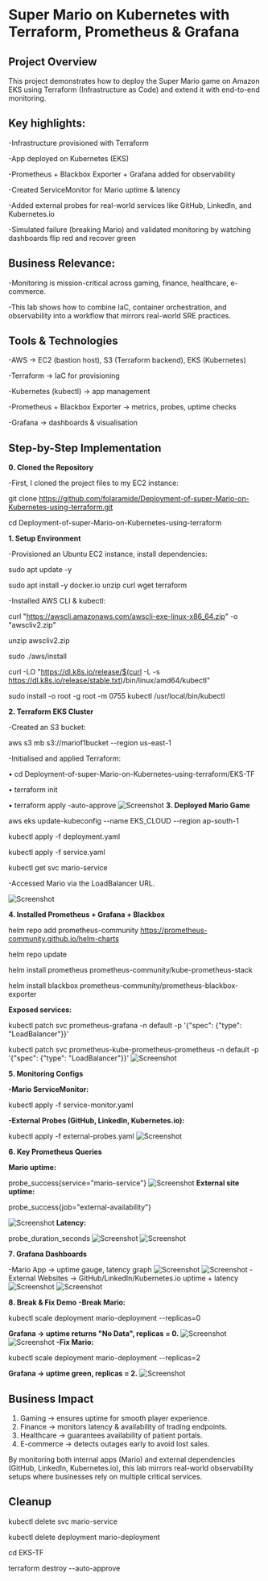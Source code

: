 # Super Mario on Kubernetes with Terraform, Prometheus & Grafana
## Project Overview
This project demonstrates how to deploy the Super Mario game on Amazon EKS using Terraform (Infrastructure as Code) and extend it with end-to-end monitoring.

## Key highlights:
-Infrastructure provisioned with Terraform

-App deployed on Kubernetes (EKS)

-Prometheus + Blackbox Exporter + Grafana added for observability

-Created ServiceMonitor for Mario uptime & latency

-Added external probes for real-world services like GitHub, LinkedIn, and Kubernetes.io

-Simulated failure (breaking Mario) and validated monitoring by watching dashboards flip red and recover green

## Business Relevance:
-Monitoring is mission-critical across gaming, finance, healthcare, e-commerce.

-This lab shows how to combine IaC, container orchestration, and observability into a workflow that mirrors real-world SRE practices.

## Tools & Technologies
-AWS → EC2 (bastion host), S3 (Terraform backend), EKS (Kubernetes)

-Terraform → IaC for provisioning

-Kubernetes (kubectl) → app management

-Prometheus + Blackbox Exporter → metrics, probes, uptime checks

-Grafana → dashboards & visualisation

## Step-by-Step Implementation
**0️. Cloned the Repository**

-First, I cloned the project files to my EC2 instance:

git clone https://github.com/folaramide/Deployment-of-super-Mario-on-Kubernetes-using-terraform.git

cd Deployment-of-super-Mario-on-Kubernetes-using-terraform

**1️. Setup Environment**

-Provisioned an Ubuntu EC2 instance, install dependencies:

sudo apt update -y

sudo apt install -y docker.io unzip curl wget terraform

-Installed AWS CLI & kubectl:

curl "https://awscli.amazonaws.com/awscli-exe-linux-x86_64.zip" -o "awscliv2.zip"

unzip awscliv2.zip

sudo ./aws/install

curl -LO "https://dl.k8s.io/release/$(curl -L -s https://dl.k8s.io/release/stable.txt)/bin/linux/amd64/kubectl"

sudo install -o root -g root -m 0755 kubectl /usr/local/bin/kubectl

**2️. Terraform EKS Cluster**

-Created an S3 bucket:

aws s3 mb s3://mariof1bucket --region us-east-1

-Initialised and applied Terraform:

•	cd Deployment-of-super-Mario-on-Kubernetes-using-terraform/EKS-TF

•	terraform init

•	terraform apply -auto-approve
![Screenshot](screenshots/terraform_apply_success.png)
**3️. Deployed Mario Game**

aws eks update-kubeconfig --name EKS_CLOUD --region ap-south-1

kubectl apply -f deployment.yaml

kubectl apply -f service.yaml

kubectl get svc mario-service

-Accessed Mario via the LoadBalancer URL.

![Screenshot](screenshots/super_mario_running_in_browser.png)

**4. Installed Prometheus + Grafana + Blackbox**

helm repo add prometheus-community https://prometheus-community.github.io/helm-charts

helm repo update

helm install prometheus prometheus-community/kube-prometheus-stack

helm install blackbox prometheus-community/prometheus-blackbox-exporter

**Exposed services:**

kubectl patch svc prometheus-grafana -n default -p '{"spec": {"type": "LoadBalancer"}}'

kubectl patch svc prometheus-kube-prometheus-prometheus -n default -p '{"spec": {"type": "LoadBalancer"}}'
![Screenshot](screenshots/prometheus_grafana_IP.png)

**5️. Monitoring Configs**

**-Mario ServiceMonitor:**

kubectl apply -f service-monitor.yaml

**-External Probes (GitHub, LinkedIn, Kubernetes.io):**

kubectl apply -f external-probes.yaml
![Screenshot](screenshots/blackbox-and-external-probes.png)

**6️. Key Prometheus Queries**

**Mario uptime:**

probe_success{service="mario-service"}
![Screenshot](screenshots/prometheus_super_mario_uptime.png)
**External site uptime:**

probe_success{job="external-availability"}

![Screenshot](screenshots/prometheus_external_websites_uptime.png)
**Latency:**

probe_duration_seconds
![Screenshot](screenshots/prometheus_super_mario_latency.png)
![Screenshot](screenshots/external_probes.png)

**7️. Grafana Dashboards**

-Mario App → uptime gauge, latency graph
![Screenshot](screenshots/super-mario-grafana-uptime.png)
![Screenshot](screenshots/super-mario-grafana-latency.png)
-External Websites → GitHub/LinkedIn/Kubernetes.io uptime + latency
![Screenshot](screenshots/external_websites_grafana_uptime.png)
![Screenshot](screenshots/external_websites_grafana_latency.png)

**8️. Break & Fix Demo**
**-Break Mario:**

kubectl scale deployment mario-deployment --replicas=0

**Grafana → uptime returns "No Data", replicas = 0.**
![Screenshot](screenshots/prometheus-service-down.png)
![Screenshot](screenshots/grafana_service_down.png)
**-Fix Mario:**

kubectl scale deployment mario-deployment --replicas=2

**Grafana → uptime green, replicas = 2.**
![Screenshot](screenshots/grafana-service-restored.png)

## Business Impact
1. Gaming → ensures uptime for smooth player experience.
2. Finance → monitors latency & availability of trading endpoints.
3. Healthcare → guarantees availability of patient portals.
4. E-commerce → detects outages early to avoid lost sales.

By monitoring both internal apps (Mario) and external dependencies (GitHub, LinkedIn, Kubernetes.io), this lab mirrors real-world observability setups where businesses rely on multiple critical services.

## Cleanup
kubectl delete svc mario-service

kubectl delete deployment mario-deployment

cd EKS-TF

terraform destroy --auto-approve
